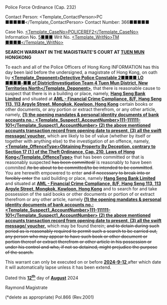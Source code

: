 Police Force Ordinance
(Cap. 232)

Contact Person: <Template_ContactPerson>PC ■■■■■</Template_ContactPerson>
Contact Number: 366■■■■■

Case No. <u><Template_CaseNo>POLICEREF2</Template_CaseNo></u>
Information No. <u>5■■■</u>
Writ No. <u><Template_WritNo>TM ■■■■</Template_WritNo></u>

**SEARCH WARRANT**
**IN THE MAGISTRATE'S COURT AT <u>TUEN MUN</u> HONGKONG**

To each and all of the Police Officers of Hong Kong
INFORMATION has this day been laid before the undersigned, a magistrate of Hong Kong, on oath by **<u><Template_Deponent>Detective Police Constable 2■■■■ LO ■■■■-■■ of DistrictInvestigation Team 4 Tuen Mun District, New Territories North</Template_Deponent></u>**, that there is reasonable cause to suspect that there is in a building or place, namely, **<u>Hang Seng Bank Limited</u>** and situated at **<u>AML - Financial Crime Compliance, 8/F, Hang Seng 113, 113 Argyle Street, Mongkok, Kowloon, Hong Kong</u>** certain books or other documents, or any portion or extract therefrom, or any other article, namely, **<u>(1) the opening mandates & personal identity documents of bank accounts no.:  <Template_Suspect1_AccountNumber>111-111111-101</Template_Suspect1_AccountNumber> (2) the above mentioned accounts transaction record from opening date to present, (3) all the swift message/ voucher,</u>** which are likely to be of value (whether by itself or together with anything else) to the investigation of an offence, namely, **<u><Template_OffenceType>Obtaining Property By Deception, contrary to Section 17 (1 ) of the Theft Ordinance, Cap. 210, Laws of Hong Kong</Template_OffenceType></u>** that has been committed or that is reasonably suspected ~~has been committed/~~ is reasonably to have been commited ~~/to be about to be committed/to be intended to be committed~~.
You are herewith empowered to enter ~~and if necessary to break into or forcibly enter~~ the said building or place, namely **<u>Hang Seng Bank Limited</u>** and situated at **<u>AML - Financial Crime Compliance, 8/F, Hang Seng 113, 113 Argyle Street, Mongkok, Kowloon, Hong Kong</u>** and to search for and take possession of the said books or other documents or portion of or extract therefrom or any other article, namely **<u>(1) the opening mandates & personal identity documents of bank accounts no.:  <Template_Suspect1_AccountNumber>111-111111-101</Template_Suspect1_AccountNumber> (2) the above mentioned accounts transaction record from opening date to present, (3) all the swift message/ voucher,</u>** which may be found therein; ~~and to detain during such period as is reasonably required to permit such a search to be carried out, any person who may appear to have such book or other document or portion thereof or extract therefrom or other article in his possession or under his control and who, if not so detained, might prejudice the purpose of the search.~~

This warrant can only be executed on or before <u> **2024-9-12** </u> after which date it will automatically lapse unless it has been extend.

Dated this <u> **12<sup>th</sup>**</u> day of <u> **August**</u> 2024

Raymond
Magistrate

(\*delete as appropriate)
Pol.866 (Rev.2001)